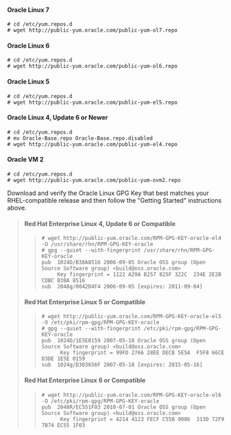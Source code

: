 #### Oracle Linux 7

```
# cd /etc/yum.repos.d
# wget http://public-yum.oracle.com/public-yum-ol7.repo
```

#### Oracle Linux 6

```
# cd /etc/yum.repos.d
# wget http://public-yum.oracle.com/public-yum-ol6.repo
```

#### Oracle Linux 5

```
# cd /etc/yum.repos.d
# wget http://public-yum.oracle.com/public-yum-el5.repo
```

#### Oracle Linux 4, Update 6 or Newer

```
# cd /etc/yum.repos.d
# mv Oracle-Base.repo Oracle-Base.repo.disabled
# wget http://public-yum.oracle.com/public-yum-el4.repo
```

#### Oracle VM 2

```
# cd /etc/yum.repos.d
# wget http://public-yum.oracle.com/public-yum-ovm2.repo
```



Download and verify the Oracle Linux GPG Key that best matches your RHEL-compatible release and then follow the "Getting Started" instructions above.

> #### Red Hat Enterprise Linux 4, Update 6 or Compatible
>
> > ```
> > # wget http://public-yum.oracle.com/RPM-GPG-KEY-oracle-el4 -O /usr/share/rhn/RPM-GPG-KEY-oracle
> > # gpg --quiet --with-fingerprint /usr/share/rhn/RPM-GPG-KEY-oracle
> > pub  1024D/B38A8516 2006-09-05 Oracle OSS group (Open Source Software group) <build@oss.oracle.com>
> >      Key fingerprint = 1122 A29A B257 825F 322C  234E 2E2B CDBC B38A 8516
> > sub  2048g/0042D4F4 2006-09-05 [expires: 2011-09-04]
> > ```
>
> #### Red Hat Enterprise Linux 5 or Compatible
>
> > ```
> > # wget http://public-yum.oracle.com/RPM-GPG-KEY-oracle-el5 -O /etc/pki/rpm-gpg/RPM-GPG-KEY-oracle
> > # gpg --quiet --with-fingerprint /etc/pki/rpm-gpg/RPM-GPG-KEY-oracle
> > pub  1024D/1E5E0159 2007-05-18 Oracle OSS group (Open Source Software group) <build@oss.oracle.com>
> >       Key fingerprint = 99FD 2766 28EE DECB 5E5A  F5F8 66CE D3DE 1E5E 0159
> > sub  1024g/D303656F 2007-05-18 [expires: 2015-05-16]      
> > ```
>
> #### Red Hat Enterprise Linux 6 or Compatible
>
> > ```
> > # wget http://public-yum.oracle.com/RPM-GPG-KEY-oracle-ol6 -O /etc/pki/rpm-gpg/RPM-GPG-KEY-oracle
> > pub  2048R/EC551F03 2010-07-01 Oracle OSS group (Open Source Software group) <build@oss.oracle.com>
> >       Key fingerprint = 4214 4123 FECF C55B 9086  313D 72F9 7B74 EC55 1F03
> > ```